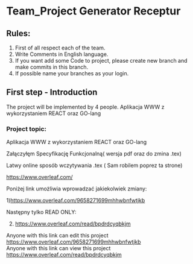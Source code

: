 # Team_Project Generator Receptur

## Rules: 
1. First of all respect each of the team.
2. Write Comments in English language.
3. If you want add some Code to project, please create new branch and make commits in this branch.
4. If possible name your branches as your login.

## First step - Introduction
The project will be implemented by 4 people. 
Aplikacja WWW z wykorzystaniem REACT oraz GO-lang 

### Project topic:
 Aplikacja WWW z wykorzystaniem REACT oraz GO-lang
 
 
 Załączyłęm Specyfikację Funkcjonalną( wersja pdf oraz do zmina .tex)   
 
 Latwy online sposób wczytywania .tex ( Sam robilem poprez ta strone)  
 
https://www.overleaf.com/


Poniżej link umożliwia wprowadzać jakiekolwiek zmiany:

1)https://www.overleaf.com/9658271699mhhwbnfwtjkb

Następny tylko READ ONLY:  

2) https://www.overleaf.com/read/bpdrdcyqbkjm

Anyone with this link can edit this project  
https://www.overleaf.com/9658271699mhhwbnfwtjkb  
Anyone with this link can view this project  
https://www.overleaf.com/read/bpdrdcyqbkjm
